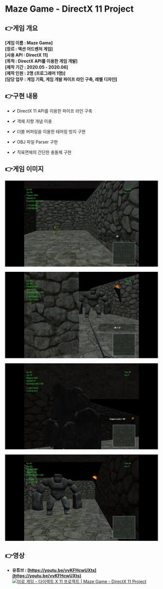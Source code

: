 # Maze Game - DirectX 11 Project

## 👉게임 개요

**[게임 이름 : Maze Game]**  
**[장르 : 액션 어드벤처 게임]**  
**[사용 API : DirectX 11]**  
**[목적 : DirectX API를 이용한 게임 개발]**  
**[제작 기간 : 2020.05 - 2020.06]**  
**[제작 인원 : 2명 (프로그래머 1명)]**  
**[담당 업무 : 게임 기획, 게임 개발 파이프 라인 구축, 레벨 디자인]**  

## 👉구현 내용

* ✔ DirectX 11 API를 이용한 파이프 라인 구축

* ✔ 객체 지향 개념 이용

* ✔ 더블 버퍼링을 이용한 테어링 방지 구현

* ✔ OBJ 파일 Parser 구현

* ✔ 직육면체의 간단한 충돌체 구현

## 👉게임 이미지

![1.png](Images/1.png)

![2.png](Images/2.png)

![3.png](Images/3.png)

![4.png](Images/4.png)

## 👉영상

- **유튜브 : [https://youtu.be/vvKFHcwUXts](https://youtu.be/vvKFHcwUXts)**  
[![미로 게임 - 다이렉트 X 11 프로젝트 | Maze Game - DirectX 11 Project](https://img.youtube.com/vi/vvKFHcwUXts/0.jpg)](https://www.youtube.com/watch?v=vvKFHcwUXts "미로 게임 - 다이렉트 X 11 프로젝트 | Maze Game - DirectX 11 Project")
